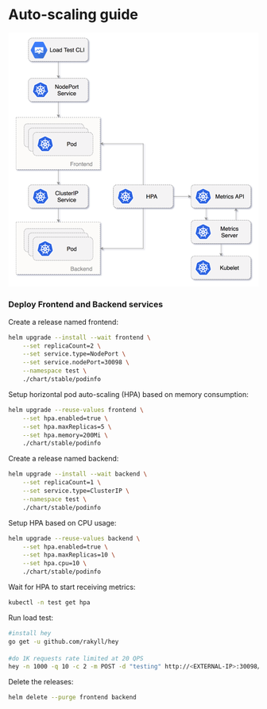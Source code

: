 # Auto-scaling guide 

![OpenFaaS](diagrams/auto-scaling.png)

### Deploy Frontend and Backend services

Create a release named frontend:

```bash
helm upgrade --install --wait frontend \
    --set replicaCount=2 \
    --set service.type=NodePort \
    --set service.nodePort=30098 \
    --namespace test \
    ./chart/stable/podinfo
```

Setup horizontal pod auto-scaling (HPA) based on memory consumption:

```bash
helm upgrade --reuse-values frontend \
    --set hpa.enabled=true \
    --set hpa.maxReplicas=5 \
    --set hpa.memory=200Mi \
    ./chart/stable/podinfo
```

Create a release named backend:

```bash
helm upgrade --install --wait backend \
    --set replicaCount=1 \
    --set service.type=ClusterIP \
    --namespace test \
    ./chart/stable/podinfo
```

Setup HPA based on CPU usage:

```bash
helm upgrade --reuse-values backend \
    --set hpa.enabled=true \
    --set hpa.maxReplicas=10 \
    --set hpa.cpu=10 \
    ./chart/stable/podinfo
```

Wait for HPA to start receiving metrics:

```bash
kubectl -n test get hpa
```

Run load test:

```bash
#install hey
go get -u github.com/rakyll/hey

#do 1K requests rate limited at 20 QPS
hey -n 1000 -q 10 -c 2 -m POST -d "testing" http://<EXTERNAL-IP>:30098/backend
```

Delete the releases:

```bash
helm delete --purge frontend backend
```

